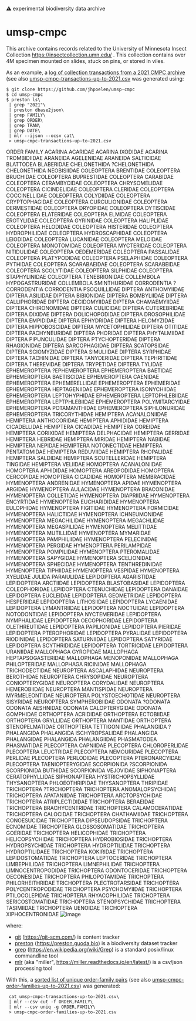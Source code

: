 :warning: experimental biodiversity data archive

# umsp-cmpc

This archive contains records related to the University of Minnesota Insect Collection https://insectcollection.umn.edu/ . This collection contains over 4M specimen mounted on slides, stuck on pins, or stored in viles. 

As an example, a [log of collection transactions from a 2021 CMPC archive](./umsp-cmpc-transactions-up-to-2021.csv) (see also [umsp-cmpc-transactions-up-to-2021.csv](./umsp-cmpc-transactions-up-to-2021.csv) was generated using:

```
$ git clone https://github.com/jhpoelen/umsp-cmpc
$ cd umsp-cmpc
$ preston ls\
 | grep "2021"\
 | preston dbase2json\
 | grep FAMILY\
 | grep ORDER\
 | grep TRAN\
 | grep DATE\
 | mlr --ijson --ocsv cat\
 > umsp-cmpc-transactions-up-to-2021.csv
```

ORDER	FAMILY
ACARINA	ACARIDAE
ACARINA	IXODIDAE
ACARINA	TROMBIDIIDAE
ARANEIDA	AGELENIDAE
ARANEIDA	SALTICIDAE
BLATTODEA	BLABERIDAE
CHELONETHIDA	?CHELONETHIDA
CHELONETHIDA	NEOBISIIDAE
COLEOPTERA	BRENTIDAE
COLEOPTERA	BRUCHIDAE
COLEOPTERA	BUPRESTIDAE
COLEOPTERA	CARABIDAE
COLEOPTERA	CERAMBYCIDAE
COLEOPTERA	CHRYSOMELIDAE
COLEOPTERA	CICINDELIDAE
COLEOPTERA	CLERIDAE
COLEOPTERA	COCCINELLIDAE
COLEOPTERA	COLYDIIDAE
COLEOPTERA	CRYPTOPHAGIDAE
COLEOPTERA	CURCULIONIDAE
COLEOPTERA	DERMESTIDAE
COLEOPTERA	DRYOPIDAE
COLEOPTERA	DYTISCIDAE
COLEOPTERA	ELATERIDAE
COLEOPTERA	ELMIDAE
COLEOPTERA	EROTYLIDAE
COLEOPTERA	GYRINIDAE
COLEOPTERA	HALIPLIDAE
COLEOPTERA	HELODIDAE
COLEOPTERA	HISTERIDAE
COLEOPTERA	HYDROPHILIDAE
COLEOPTERA	HYDROSCAPHIDAE
COLEOPTERA	LEIODIDAE
COLEOPTERA	LUCANIDAE
COLEOPTERA	MELOIDAE
COLEOPTERA	MONOTOMIDAE
COLEOPTERA	MYCTERIDAE
COLEOPTERA	NITIDULIDAE
COLEOPTERA	OEDEMERIDAE
COLEOPTERA	PASSALIDAE
COLEOPTERA	PLATYPODIDAE
COLEOPTERA	PSELAPHIDAE
COLEOPTERA	PYTHIDAE
COLEOPTERA	SCARABAEIDAE
COLEOPTERA	SCARABEIDAE
COLEOPTERA	SCOLYTIDAE
COLEOPTERA	SILPHIDAE
COLEOPTERA	STAPHYLINIDAE
COLEOPTERA	TENEBRIONIDAE
COLLEMBOLA	HYPOGASTRURIDAE
COLLEMBOLA	SMINTHURIDAE
CORRODENTIA	?CORRODENTIA
CORRODENTIA	PSOQUILLIDAE
DIPTERA	ANTHOMYIIDAE
DIPTERA	ASILIDAE
DIPTERA	BIBIONIDAE
DIPTERA	BOMBYLIIDAE
DIPTERA	CALLIPHORIDAE
DIPTERA	CECIDOMYIIDAE
DIPTERA	CHAMAEMYIIDAE
DIPTERA	CHIRONOMIDAE
DIPTERA	CULICIDAE
DIPTERA	CUTEREBRIDAE
DIPTERA	DIXIDAE
DIPTERA	DOLICHOPODIDAE
DIPTERA	DROSOPHILIDAE
DIPTERA	EMPIDIDAE
DIPTERA	EPHYDRIDAE
DIPTERA	HELOMYZIDAE
DIPTERA	HIPPOBOSCIDAE
DIPTERA	MYCETOPHILIDAE
DIPTERA	OTITIDAE
DIPTERA	PACHYNEURIDAE
DIPTERA	PHORIDAE
DIPTERA	PHYTALMIIDAE
DIPTERA	PIPUNCULIDAE
DIPTERA	PTYCHOPTERIDAE
DIPTERA	RHAGIONIDAE
DIPTERA	SARCOPHAGIDAE
DIPTERA	SCATOPSIDAE
DIPTERA	SCIOMYZIDAE
DIPTERA	SIMULIIDAE
DIPTERA	SYRPHIDAE
DIPTERA	TACHINIDAE
DIPTERA	TANYDERIDAE
DIPTERA	TEPHRITIDAE
DIPTERA	THEREVIDAE
DIPTERA	TRYPETIDAE
DIPTERA	TYLIDAE
EPHEMEROPTERA	?EPHEMEROPTERA
EPHEMEROPTERA	BAETIDAE
EPHEMEROPTERA	BAETISCIDAE
EPHEMEROPTERA	CAENIDAE
EPHEMEROPTERA	EPHEMERELLIDAE
EPHEMEROPTERA	EPHEMERIDAE
EPHEMEROPTERA	HEPTAGENIIDAE
EPHEMEROPTERA	ISONYCHIIDAE
EPHEMEROPTERA	LEPTOHYPHIDAE
EPHEMEROPTERA	LEPTOPHLEBIIDAE
EPHEMEROPTERA	LEPTPHLEBIIDAE
EPHEMEROPTERA	POLYMITARCYIDAE
EPHEMEROPTERA	POTAMANTHIDAE
EPHEMEROPTERA	SIPHLONURIDAE
EPHEMEROPTERA	TRICORYTHIDAE
HEMIPTERA	ACANALONIIDAE
HEMIPTERA	ANTHOCORIDAE
HEMIPTERA	APHIDIDAE
HEMIPTERA	CICADELLIDAE
HEMIPTERA	CICADIDAE
HEMIPTERA	COREIDAE
HEMIPTERA	CORIXIDAE
HEMIPTERA	DELPHACIDAE
HEMIPTERA	GERRIDAE
HEMIPTERA	HEBRIDAE
HEMIPTERA	MIRIDAE
HEMIPTERA	NABIDAE
HEMIPTERA	NEPIDAE
HEMIPTERA	NOTONECTIDAE
HEMIPTERA	PENTATOMIDAE
HEMIPTERA	REDUVIIDAE
HEMIPTERA	RHOPALIDAE
HEMIPTERA	SALDIDAE
HEMIPTERA	SCUTELLERIDAE
HEMIPTERA	TINGIDAE
HEMIPTERA	VELIIDAE
HOMOPTERA	ACANALONIIDAE
HOMOPTERA	APHIDIDAE
HOMOPTERA	AREOPODIDAE
HOMOPTERA	CERCOPIDAE
HOMOPTERA	CICADIDAE
HOMOPTERA	MEMBRACIDAE
HYMENOPTERA	ANDRENIDAE
HYMENOPTERA	APIDAE
HYMENOPTERA	ARGIDAE
HYMENOPTERA	AULACIDAE
HYMENOPTERA	BRACONIDAE
HYMENOPTERA	COLLETIDAE
HYMENOPTERA	DIAPRIIDAE
HYMENOPTERA	ENCYRTIDAE
HYMENOPTERA	EUCHARIDIDAE
HYMENOPTERA	EULOPHIDAE
HYMENOPTERA	FIGITIDAE
HYMENOPTERA	FORMICIDAE
HYMENOPTERA	HALICTIDAE
HYMENOPTERA	ICHNEUMONIDAE
HYMENOPTERA	MEGACHILIDAE
HYMENOPTERA	MEGACHLIDAE
HYMENOPTERA	MEGASPILIDAE
HYMENOPTERA	MELITTIDAE
HYMENOPTERA	MUTILLIDAE
HYMENOPTERA	MYMARIDAE
HYMENOPTERA	PAMPHILIIDAE
HYMENOPTERA	PELECINIDAE
HYMENOPTERA	PERGIDAE
HYMENOPTERA	PERILAMPIDAE
HYMENOPTERA	POMPILIDAE
HYMENOPTERA	PTEROMALIDAE
HYMENOPTERA	SAPYGIDAE
HYMENOPTERA	SCELIONIDAE
HYMENOPTERA	SPHECIDAE
HYMENOPTERA	TENTHREDINIDAE
HYMENOPTERA	TIPHIIDAE
HYMENOPTERA	VESPIDAE
HYMENOPTERA	XYELIDAE
JULIDA	PARAIULIDAE
LEPIDOPTERA	AGARISTIDAE
LEPIDOPTERA	ARCTIIDAE
LEPIDOPTERA	BLASTOBASIDAE
LEPIDOPTERA	COLEOPHORIDAE
LEPIDOPTERA	CTENUCHIDAE
LEPIDOPTERA	DANAIDAE
LEPIDOPTERA	EUCLEIDAE
LEPIDOPTERA	GEOMETRIDAE
LEPIDOPTERA	HESPERIIDAE
LEPIDOPTERA	LITHOSIIDAE
LEPIDOPTERA	LYCAENIDAE
LEPIDOPTERA	LYMANTRIIDAE
LEPIDOPTERA	NOCTUIDAE
LEPIDOPTERA	NOTODONTIDAE
LEPIDOPTERA	NYCTEMERIDAE
LEPIDOPTERA	NYMPHALIDAE
LEPIDOPTERA	OECOPHORIDAE
LEPIDOPTERA	OLETHREUTIDAE
LEPIDOPTERA	PAPILIONIDAE
LEPIDOPTERA	PIERIDAE
LEPIDOPTERA	PTEROPHORIDAE
LEPIDOPTERA	PYRALIDAE
LEPIDOPTERA	RIODINIDAE
LEPIDOPTERA	SATURNIIDAE
LEPIDOPTERA	SATYRIDAE
LEPIDOPTERA	SCYTHRIDIDAE
LEPIDOPTERA	TORTRICIDAE
LEPIDOPTERA	URANIIDAE
MALLOPHAGA	GYROPIDAE
MALLOPHAGA	HEPTAPSOGASTERIDAE
MALLOPHAGA	MENOPONIDAE
MALLOPHAGA	PHILOPTERIDAE
MALLOPHAGA	RICINIDAE
MALLOPHAGA	TRICHODECTIDAE
NEUROPTERA	ASCALAPHIDAE
NEUROPTERA	BEROTHIDAE
NEUROPTERA	CHRYSOPIDAE
NEUROPTERA	CONIOPTERYGIDAE
NEUROPTERA	CORYDALIDAE
NEUROPTERA	HEMEROBIIDAE
NEUROPTERA	MANTISPIDAE
NEUROPTERA	MYRMELEONTIDAE
NEUROPTERA	POLYSTOECHOTIDAE
NEUROPTERA	SISYRIDAE
NEUROPTERA	SYMPHEROBIIDAE
ODONATA	?ODONATA
ODONATA	AESHNIDAE
ODONATA	CALOPTERYGIDAE
ODONATA	GOMPHIDAE
ORTHOPTERA	ACRIDIDAE
ORTHOPTERA	ECTOBIIDAE
ORTHOPTERA	GRYLLIDAE
ORTHOPTERA	MANTIDAE
ORTHOPTERA	STENOPELMATIDAE
ORTHOPTERA	TETTIGONIIDAE
PHALANGIDA	?PHALANGIDA
PHALANGIDA	ISCHYROPSALIDAE
PHALANGIDA	PHALANGIDAE
PHALANGIDA	PHALANGIIDAE
PHASMATODEA	PHASMATIDAE
PLECOPTERA	CAPNIIDAE
PLECOPTERA	CHLOROPERLIDAE
PLECOPTERA	LEUCTRIDAE
PLECOPTERA	NEMOURIDAE
PLECOPTERA	PERLIDAE
PLECOPTERA	PERLODIDAE
PLECOPTERA	PTERONARCYIDAE
PLECOPTERA	TAENIOPTERYGIDAE
SCORPIONIDA	?SCORPIONIDA
SCORPIONIDA	BUTHIDAE
SCORPIONIDA	VEJOVIDAE
SIPHONAPTERA	CERATOPHYLLIDAE
SIPHONAPTERA	HYSTRICHOPSYLLIDAE
THYSANOPTERA	PHLOEOTHRIPIDAE
THYSANOPTERA	THRIPIDAE
TRICHOPTERA	?TRICHOPTERA
TRICHOPTERA	ANOMALOPSYCHIDAE
TRICHOPTERA	APATANIIDAE
TRICHOPTERA	ARCTOPSYCHIDAE
TRICHOPTERA	ATRIPLECTIDIDAE
TRICHOPTERA	BERAEIDAE
TRICHOPTERA	BRACHYCENTRIDAE
TRICHOPTERA	CALAMOCERATIDAE
TRICHOPTERA	CALOCIDAE
TRICHOPTERA	CHATHAMIIDAE
TRICHOPTERA	CONOESUCIDAE
TRICHOPTERA	DIPSEUDOPSIDAE
TRICHOPTERA	ECNOMIDAE
TRICHOPTERA	GLOSSOSOMATIDAE
TRICHOPTERA	GOERIDAE
TRICHOPTERA	HELICOPHIDAE
TRICHOPTERA	HELICOPSYCHIDAE
TRICHOPTERA	HYDROBIOSIDAE
TRICHOPTERA	HYDROPSYCHIDAE
TRICHOPTERA	HYDROPTILIDAE
TRICHOPTERA	HYDROPTILIDAEE
TRICHOPTERA	KOKIRIDAE
TRICHOPTERA	LEPIDOSTOMATIDAE
TRICHOPTERA	LEPTOCERIDAE
TRICHOPTERA	LIMBEPHILIDAE
TRICHOPTERA	LIMNEPHILIDAE
TRICHOPTERA	LIMNOCENTROPODIDAE
TRICHOPTERA	ODONTOCERIDAE
TRICHOPTERA	OECONESIDAE
TRICHOPTERA	PHILOPOTAMIDAE
TRICHOPTERA	PHILORHEITHRIDAE
TRICHOPTERA	PLECTROTARSIDAE
TRICHOPTERA	POLYCENTROPODIDAE
TRICHOPTERA	PSYCHOMYIIDAE
TRICHOPTERA	PTILOCOLEPIDAE
TRICHOPTERA	RHYACOPHILIDAE
TRICHOPTERA	SERICOSTOMATIDAE
TRICHOPTERA	STENOPSYCHIDAE
TRICHOPTERA	TASIMIIDAE
TRICHOPTERA	UENOIDAE
TRICHOPTERA	XIPHOCENTRONIDAE
![image](https://user-images.githubusercontent.com/1084872/164046313-46a870dc-50de-46bc-b98c-975a35655fcf.png)




where:
  * [git](https://git-scm.com/) (https://git-scm.com/) is content tracker
  * [preston](https://preston.guoda.bio) (https://preston.guoda.bio) is a biodiversity dataset tracker
  * [grep](https://en.wikipedia.org/wiki/Grep) (https://en.wikipedia.org/wiki/Grep) is a standard posix/linux commandline tool
  * [mlr](https://miller.readthedocs.io/en/latest/) (aka "miller", https://miller.readthedocs.io/en/latest/) is a csv/json processing tool 


With this, a [sorted list of unique order-family pairs](./umsp-cmpc-order-families-up-to-2021.csv) (see also [umsp-cmpc-order-families-up-to-2021.csv](./umsp-cmpc-order-families-up-to-2021.csv)) was generated:

```
 cat umsp-cmpc-transactions-up-to-2021.csv\
 | mlr --csv cut -f ORDER,FAMILY\
 | mlr --csv uniq -g ORDER,FAMILY\
 > umsp-cmpc-order-families-up-to-2021.csv
```
